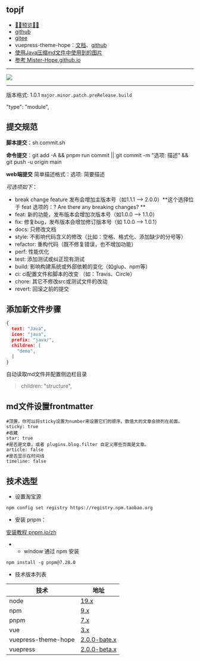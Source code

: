 ## topjf

- [🚀🚀预览🚀🚀](https://topjf.github.io/)
- [github](https://github.com/topjf/topjf)
- [gitee](https://gitee.com/topjf/topjf)
- vuepress-theme-hope：[文档](https://theme-hope.vuejs.press/zh/)、[github](https://github.com/vuepress-theme-hope/vuepress-theme-hope)
- [使用Java压缩md文件中使用到的图片](https://gitee.com/cps007/markdown-img)
- [参考 Mister-Hope.github.io](https://github.com/Mister-Hope/Mister-Hope.github.io)

-------

[![](https://developer.stackblitz.com/img/open_in_stackblitz.svg)](https://stackblitz.com/github/topjf/topjf)

-------

版本格式: 
1.0.1 `major.minor.patch.preRelease.build`


"type": "module",
    

## 提交规范


**脚本提交**：sh commit.sh

**命令提交**：git add -A  && pnpm run commit || git commit -m "选项: 描述" && git push -u origin main

**web端提交** 简单描述格式：选项: 简要描述

*可选项如下*：
- break change feature 发布会增加主版本号（如1.1.1 –> 2.0.0）**这个选择位于 feat 选项的：? Are there any breaking changes? **
- feat: 新的功能，发布版本会增加次版本号（如1.0.0 –> 1.1.0）
- fix: 修复bug，发布版本会增加修订版本号（如 1.0.0 –> 1.0.1）
- docs: 只修改文档
- style: 不影响代码含义的修改（比如：空格、格式化、添加缺少的分号等）
- refactor: 重构代码（既不修复错误，也不增加功能）
- perf: 性能优化
- test: 添加测试或纠正现有测试
- build: 影响构建系统或外部依赖的变化（如glup、npm等）
- ci: ci配置文件和脚本的改变 （如：Travis、Circle）
- chore: 其它不修改src或测试文件的改动
- revert: 回滚之前的提交

## 添加新文件步骤

```json
{
  text: "Java",
  icon: "java",
  prefix: "java/",
  children: [
    "demo",
  ]
}
```

自动读取md文件并配置侧边栏目录

> children: "structure",


## md文件设置frontmatter

```text
#顶置，你可以将sticky设置为number来设置它们的顺序。数值大的文章会排列在前面。
sticky: true
#收藏
star: true
#是否是文章，或者 plugins.blog.filter 自定义哪些页面是文章。
article: false
#是否显示在时间线
timeline: false
```

## 技术选型

- 设置淘宝源

```shell
npm config set registry https://registry.npm.taobao.org
```

- 安装 pnpm：

[安装教程 pnpm.io/zh](https://pnpm.io/zh)

- - window 通过 npm 安装

```shell
npm install -g pnpm@7.28.0
```

- 技术版本列表

| 技术                  | 地址                                                                                   |
|---------------------|--------------------------------------------------------------------------------------|
| node                | <a href="https://www.npmjs.com/package/node" target="_blank">19.x</a>                |
| npm                 | <a href="https://www.npmjs.com/package/npm" target="_blank">9.x</a>                  |
| pnpm                | <a href="https://www.npmjs.com/package/pnpm" target="_blank">7.x</a>                 |
| vue                 | <a href="https://www.npmjs.com/package/vue" target="_blank">3.x</a>                 |
| vuepress-theme-hope | <a href="https://www.npmjs.com/package/vuepress-theme-hope" target="_blank">2.0.0-bate.x</a> |
| vuepress            | <a href="https://www.npmjs.com/package/vuepress" target="_blank">2.0.0-beta.x</a>            |
